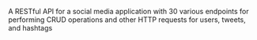 A RESTful API for a social media application with 30 various endpoints for performing CRUD operations and other HTTP requests for users, tweets, and hashtags
